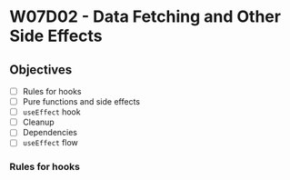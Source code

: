 # W07D02 - Data Fetching and Other Side Effects

## Objectives 
- [ ] Rules for hooks
- [ ] Pure functions and side effects
- [ ] `useEffect` hook
- [ ] Cleanup
- [ ] Dependencies
- [ ] `useEffect` flow

### Rules for hooks